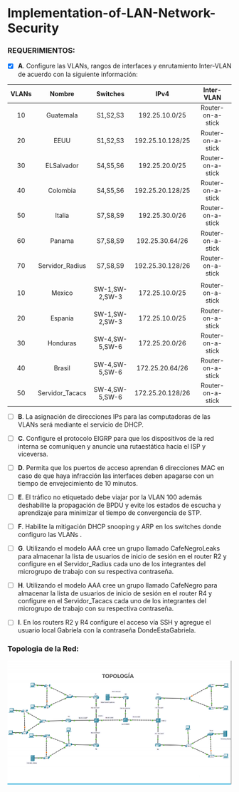 # Implementation-of-LAN-Network-Security
### REQUERIMIENTOS:
- [x] **A**. Configure las VLANs, rangos de interfaces y enrutamiento Inter-VLAN de acuerdo con la siguiente información:

| VLANs | Nombre | Switches | IPv4 | Inter-VLAN |
| :---: | :---: | :---: | :---: | :---: |
| 10 | Guatemala | S1,S2,S3 | 192.25.10.0/25 | Router-on-a-stick |
| 20 | EEUU | S1,S2,S3 | 192.25.10.128/25 | Router-on-a-stick |
| 30 | ELSalvador | S4,S5,S6 | 192.25.20.0/25 | Router-on-a-stick |
| 40 | Colombia | S4,S5,S6 | 192.25.20.128/25 | Router-on-a-stick |
| 50 | Italia | S7,S8,S9 | 192.25.30.0/26 | Router-on-a-stick |
| 60 | Panama | S7,S8,S9 | 192.25.30.64/26 | Router-on-a-stick |
| 70 | Servidor_Radius | S7,S8,S9 | 192.25.30.128/26 | Router-on-a-stick |
|  |  |  |  |  |
| 10 | Mexico | SW-1,SW-2,SW-3 | 172.25.10.0/25 | Router-on-a-stick |
| 20 | Espania | SW-1,SW-2,SW-3 | 172.25.10.0/25 | Router-on-a-stick |
| 30 | Honduras | SW-4,SW-5,SW-6 | 172.25.20.0/26 | Router-on-a-stick |
| 40 | Brasil | SW-4,SW-5,SW-6 | 172.25.20.64/26 | Router-on-a-stick |
| 50 | Servidor_Tacacs | SW-4,SW-5,SW-6 | 172.25.20.128/26 | Router-on-a-stick |

- [ ] **B**. La asignación de direcciones IPs para las computadoras de las VLANs será mediante el servicio de DHCP.

- [ ] **C**. Configure el protocolo EIGRP para que los dispositivos de la red interna se comuniquen y anuncie una rutaestática hacia el ISP y viceversa.

- [ ] **D**. Permita que los puertos de acceso aprendan 6 direcciones MAC en caso de que haya infracción las
interfaces deben apagarse con un tiempo de envejecimiento de 10 minutos.

- [ ] **E**. El tráfico no etiquetado debe viajar por la VLAN 100 además deshabilite la propagación de BPDU y evite los estados de escucha y aprendizaje para minimizar el tiempo de convergencia de STP.

- [ ] **F**. Habilite la mitigación DHCP snooping y ARP en los switches donde configuro las VLANs .

- [ ] **G**. Utilizando el modelo AAA cree un grupo llamado CafeNegroLeaks para almacenar la lista de usuarios de
inicio de sesión en el router R2 y configure en el Servidor_Radius cada uno de los integrantes del
microgrupo de trabajo con su respectiva contraseña.

- [ ] **H**. Utilizando el modelo AAA cree un grupo llamado CafeNegro para almacenar la lista de usuarios de inicio de sesión en el router R4 y configure en el Servidor_Tacacs cada uno de los integrantes del microgrupo de trabajo con su respectiva contraseña.

- [ ] **I**. En los routers R2 y R4 configure el acceso vía SSH y agregue el usuario local Gabriela con la contraseña DondeEstaGabriela.

### Topologia de la Red:
![alt text](https://raw.githubusercontent.com/Franklin13620/Implementation-of-LAN-Network-Security/master/assets/Topologia.png)
